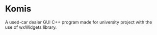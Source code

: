 # Komis
A used-car dealer GUI C++ program made for university project with the use of wxWidgets library.
